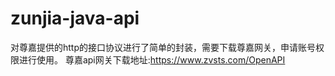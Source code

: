 # zunjia-java-api

对尊嘉提供的http的接口协议进行了简单的封装，需要下载尊嘉网关，申请账号权限进行使用。
尊嘉api网关下载地址:https://www.zvsts.com/OpenAPI
